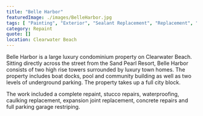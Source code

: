 ```yaml
---
title: "Belle Harbor"
featuredImage: ./images/BelleHarbor.jpg
tags: [ "Painting", "Exterior", "Sealant Replacement", "Replacement", "Stucco Repair", "Concrete Restoration", "Parking Garage Re-striping", "Multi-Unit Residential" ]
category: Repaint
quote: []
location: Clearwater Beach
---
```


Belle Harbor is a large luxury condominium property on Clearwater Beach. Sitting
directly across the street from the Sand Pearl Resort, Belle Harbor consists of
two high rise towers surrounded by luxury town homes. The property includes boat
docks, pool and community building as well as two levels of underground parking.
The property takes up a full city block.

The work included a complete repaint, stucco repairs, waterproofing, caulking
replacement, expansion joint replacement, concrete repairs and full parking
garage restriping.
